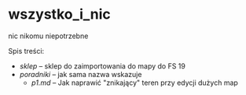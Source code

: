 # wszystko_i_nic
nic nikomu niepotrzebne

Spis treści:
* *sklep* – sklep do zaimportowania do mapy do FS 19
* *poradniki* – jak sama nazwa wskazuje
  * *p1.md* – Jak naprawić "znikający" teren przy edycji dużych map
